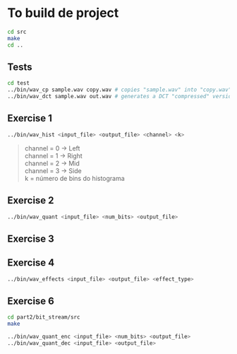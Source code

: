 # To build de project
```bash
cd src
make
cd .. 
```

## Tests
```bash
cd test
../bin/wav_cp sample.wav copy.wav # copies "sample.wav" into "copy.wav"
../bin/wav_dct sample.wav out.wav # generates a DCT "compressed" version
 ```
 
## Exercise 1 

```bash
../bin/wav_hist <input_file> <output_file> <channel> <k>
```
>channel = 0 → Left </br>
 channel = 1 → Right </br>
 channel = 2 → Mid </br>
 channel = 3 → Side </br>
 k = número de bins do histograma

## Exercise 2

```bash
../bin/wav_quant <input_file> <num_bits> <output_file>
```

## Exercise 3


## Exercise 4

```bash
../bin/wav_effects <input_file> <output_file> <effect_type>
```

## Exercise 6

```bash
cd part2/bit_stream/src
make

../bin/wav_quant_enc <input_file> <num_bits> <output_file>
../bin/wav_quant_dec <input_file> <output_file>
```
